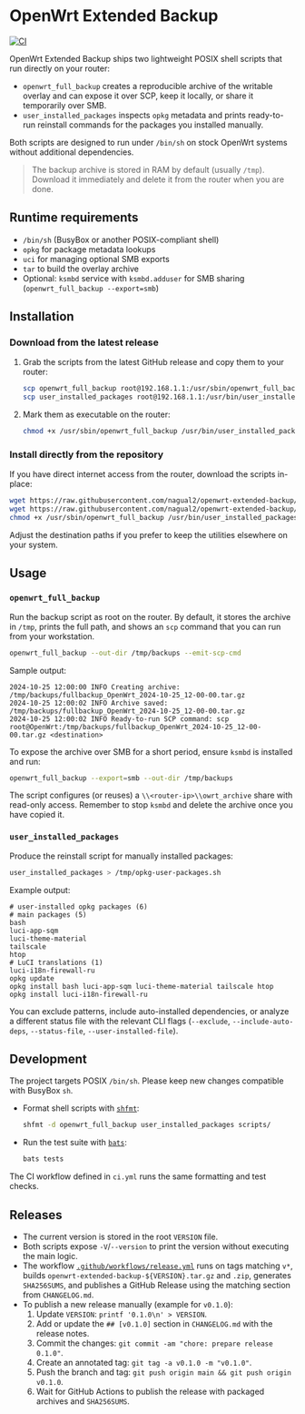 # OpenWrt Extended Backup

[![CI](https://github.com/nagual2/openwrt-extended-backup/actions/workflows/ci.yml/badge.svg)](https://github.com/nagual2/openwrt-extended-backup/actions/workflows/ci.yml)

OpenWrt Extended Backup ships two lightweight POSIX shell scripts that run directly on your router:

- `openwrt_full_backup` creates a reproducible archive of the writable overlay and can expose it over SCP, keep it locally, or share it temporarily over SMB.
- `user_installed_packages` inspects `opkg` metadata and prints ready-to-run reinstall commands for the packages you installed manually.

Both scripts are designed to run under `/bin/sh` on stock OpenWrt systems without additional dependencies.

> The backup archive is stored in RAM by default (usually `/tmp`). Download it immediately and delete it from the router when you are done.

## Runtime requirements

- `/bin/sh` (BusyBox or another POSIX-compliant shell)
- `opkg` for package metadata lookups
- `uci` for managing optional SMB exports
- `tar` to build the overlay archive
- Optional: `ksmbd` service with `ksmbd.adduser` for SMB sharing (`openwrt_full_backup --export=smb`)

## Installation

### Download from the latest release

1. Grab the scripts from the latest GitHub release and copy them to your router:

   ```sh
   scp openwrt_full_backup root@192.168.1.1:/usr/sbin/openwrt_full_backup
   scp user_installed_packages root@192.168.1.1:/usr/bin/user_installed_packages
   ```

2. Mark them as executable on the router:

   ```sh
   chmod +x /usr/sbin/openwrt_full_backup /usr/bin/user_installed_packages
   ```

### Install directly from the repository

If you have direct internet access from the router, download the scripts in-place:

```sh
wget https://raw.githubusercontent.com/nagual2/openwrt-extended-backup/v0.1.0/scripts/openwrt_full_backup -O /usr/sbin/openwrt_full_backup
wget https://raw.githubusercontent.com/nagual2/openwrt-extended-backup/v0.1.0/scripts/user_installed_packages -O /usr/bin/user_installed_packages
chmod +x /usr/sbin/openwrt_full_backup /usr/bin/user_installed_packages
```

Adjust the destination paths if you prefer to keep the utilities elsewhere on your system.

## Usage

### `openwrt_full_backup`

Run the backup script as root on the router. By default, it stores the archive in `/tmp`, prints the full path, and shows an `scp` command that you can run from your workstation.

```sh
openwrt_full_backup --out-dir /tmp/backups --emit-scp-cmd
```

Sample output:

```text
2024-10-25 12:00:00 INFO Creating archive: /tmp/backups/fullbackup_OpenWrt_2024-10-25_12-00-00.tar.gz
2024-10-25 12:00:02 INFO Archive saved: /tmp/backups/fullbackup_OpenWrt_2024-10-25_12-00-00.tar.gz
2024-10-25 12:00:02 INFO Ready-to-run SCP command: scp root@OpenWrt:/tmp/backups/fullbackup_OpenWrt_2024-10-25_12-00-00.tar.gz <destination>
```

To expose the archive over SMB for a short period, ensure `ksmbd` is installed and run:

```sh
openwrt_full_backup --export=smb --out-dir /tmp/backups
```

The script configures (or reuses) a `\\<router-ip>\\owrt_archive` share with read-only access. Remember to stop `ksmbd` and delete the archive once you have copied it.

### `user_installed_packages`

Produce the reinstall script for manually installed packages:

```sh
user_installed_packages > /tmp/opkg-user-packages.sh
```

Example output:

```text
# user-installed opkg packages (6)
# main packages (5)
bash
luci-app-sqm
luci-theme-material
tailscale
htop
# LuCI translations (1)
luci-i18n-firewall-ru
opkg update
opkg install bash luci-app-sqm luci-theme-material tailscale htop
opkg install luci-i18n-firewall-ru
```

You can exclude patterns, include auto-installed dependencies, or analyze a different status file with the relevant CLI flags (`--exclude`, `--include-auto-deps`, `--status-file`, `--user-installed-file`).

## Development

The project targets POSIX `/bin/sh`. Please keep new changes compatible with BusyBox `sh`.

- Format shell scripts with [`shfmt`](https://github.com/mvdan/sh):

  ```sh
  shfmt -d openwrt_full_backup user_installed_packages scripts/
  ```

- Run the test suite with [`bats`](https://github.com/bats-core/bats-core):

  ```sh
  bats tests
  ```

The CI workflow defined in `ci.yml` runs the same formatting and test checks.

## Releases

- The current version is stored in the root `VERSION` file.
- Both scripts expose `-V`/`--version` to print the version without executing the main logic.
- The workflow [`.github/workflows/release.yml`](.github/workflows/release.yml) runs on tags matching `v*`, builds `openwrt-extended-backup-${VERSION}.tar.gz` and `.zip`, generates `SHA256SUMS`, and publishes a GitHub Release using the matching section from `CHANGELOG.md`.
- To publish a new release manually (example for `v0.1.0`):
  1. Update `VERSION`: `printf '0.1.0\n' > VERSION`.
  2. Add or update the `## [v0.1.0]` section in `CHANGELOG.md` with the release notes.
  3. Commit the changes: `git commit -am "chore: prepare release 0.1.0"`.
  4. Create an annotated tag: `git tag -a v0.1.0 -m "v0.1.0"`.
  5. Push the branch and tag: `git push origin main && git push origin v0.1.0`.
  6. Wait for GitHub Actions to publish the release with packaged archives and `SHA256SUMS`.
